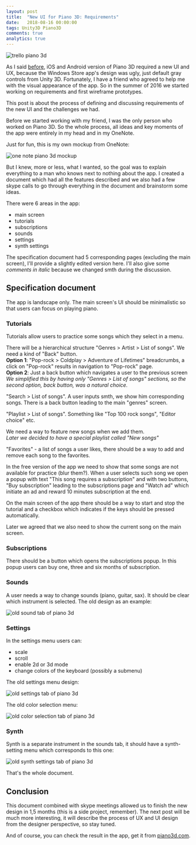 ```yaml
---
layout: post
title:  "New UI for Piano 3D: Requirements"
date:   2018-08-16 00:00:00
tags: Unity3D Piano3D
comments: true
analytics: true
---
```


<img src='/public/images/trello-piano-3d.jpg' alt="trello piano 3d"/>

As I said [before](/posts/piano3d-released-worldwide-on-ios-and-android#starting-work-on-ios-and-android-versions-2016), iOS and Android version of Piano 3D required a new UI and UX, because the Windows Store app's design was ugly, just default gray controls from Unity 3D. Fortunately, I have a friend who agreed to help me with the visual appearance of the app. So in the summer of 2016 we started working on requirements and first wireframe prototypes.

This post is about the process of defining and discussing requirements of the new UI and the challenges we had.
<br>

Before we started working with my friend, I was the only person who worked on Piano 3D. So the whole process, all ideas and key moments of the app were entirely in my head and in my OneNote.

Just for fun, this is my own mockup from OneNote:

<img src='/public/images/newUiPartOne/one-note-mockup.jpg' alt="one note piano 3d mockup"/>

But I knew, more or less, what I wanted, so the goal was to explain everything to a man who knows next to nothing about the app. I created a document which had all the features described and we also had a few skype calls to go through everything in the document and brainstorm some ideas.

There were 6 areas in the app:
* main screen
* tutorials
* subscriptions
* sounds
* settings
* synth settings

The specification document had 5 corresponding pages (excluding the main screen), I'll provide a slightly edited version here. I'll also give some *comments in italic* because we changed smth during the discussion.

## Specification document

The app is landscape only. The main screen's UI should be minimalistic so that users can focus on playing piano.

### Tutorials

Tutorials allow users to practice some songs which they select in a menu.

There will be a hierarchical structure "Genres > Artist > List of songs". We need a kind of "Back" button.  
**Option 1**: "Pop-rock > Coldplay > Adventure of Lifetimes" breadcrumbs, a click on "Pop-rock" results in navigation to "Pop-rock" page.  
**Option 2**: Just a back button which navigates a user to the previous screen  
*We simplified this by having only "Genres > List of songs" sections, so the second option, back button, was a natural choice.*

"Search > List of songs". A user inputs smth, we show him corresponding songs. There is a back button leading to the main "genres" screen.

"Playlist > List of songs". Something like "Top 100 rock songs", "Editor choice" etc.

We need a way to feature new songs when we add them.  
*Later we decided to have a special playlist called "New songs"*

"Favorites" - a list of songs a user likes, there should be a way to add and remove each song to the favorites.

In the free version of the app we need to show that some songs are not available for practice (blur them?). When a user selects such song we open a popup with text "This song requires a subscription" and with two buttons, "Buy subscription" leading to the subscriptions page and "Watch ad" which initiate an ad and reward 10 minutes subscription at the end.

On the main screen of the app there should be a way to start and stop the tutorial and a checkbox which indicates if the keys should be pressed automatically.

Later we agreed that we also need to show the current song on the main screen.

### Subscriptions

There should be a button which opens the subscriptions popup. In this popup users can buy one, three and six months of subscription.

### Sounds

A user needs a way to change sounds (piano, guitar, sax). It should be clear which instrument is selected.
The old design as an example:

<img src='/public/images/newUiPartOne/old-sound-tab-design.png' alt="old sound tab of piano 3d"/>

### Settings

In the settings menu users can:
* scale
* scroll
* enable 2d or 3d mode
* change colors of the keyboard (possibly a submenu)

The old settings menu design:

<img src='/public/images/newUiPartOne/old-settings-menu.png' alt="old settings tab of piano 3d"/>

The old color selection menu:

<img src='/public/images/newUiPartOne/old-color-selection-menu.png' alt="old color selection tab of piano 3d"/>

### Synth

Synth is a separate instrument in the sounds tab, it should have a synth-setting menu which corresponds to this one:

<img src='/public/images/newUiPartOne/synth-setting-menu.png' alt="old synth settings tab of piano 3d"/>

That's the whole document.

## Conclusion

This document combined with skype meetings allowed us to finish the new design in 1,5 months (this is a side project, remember).
The next post will be much more interesting, it will describe the process of UX and UI design from the designer perspective, so stay tuned.

And of course, you can check the result in the app, get it from [piano3d.com](https://piano3d.com).